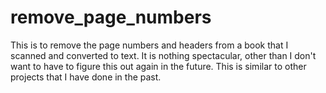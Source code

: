 # remove_page_numbers
This is to remove the page numbers and headers from a book that I scanned and converted to text. It is nothing spectacular, other than I don't want to have to figure this out again in the future. This is similar to other projects that I have done in the past.
